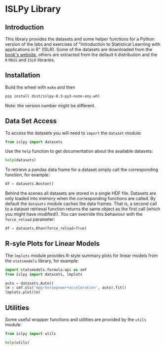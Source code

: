 # ISLPy Library

## Introduction

This library provides the datasets and some helper functions for 
a Python version of the labs and exercises of "Introduction to Statistical Learning with applications in R" (ISLR). Some of the datasets are downloaded from the [book's website](www.statlearning.com), others are extracted
from the default `R` distribution and the `R` `MASS` and `ISLR` libraries.

## Installation

Build the wheel with `make` and then

```bash
pip install dist/islpy-0.3-py3-none-any.whl
```

Note: the version number might be different.

## Data Set Access

To access the datasets you will need to `import` the `dataset` module:

```python
from islpy import datasets
```

Use the `help` function to get documentation about the available datasets:

```python
help(datasets)
```

To retrieve a pandas data frame for a dataset simply call the corresponding function, for example:

```python
df = datasets.Boston()
```

Behind the scenes all datasets are stored in a single HDF file. Datasets are only loaded into memory when the corresponding functions are called. By default the `datasets` module caches the data frames. That is, a second call to a dataset retrieval function returns the same object as the first call (which you might have modified!). You can override this behaviour with the `force_reload` parameter:

```python
df = datasets.Khan(force_reload=True)
```

## R-syle Plots for Linear Models

The `lmplots` module provides R-style summary plots for linear models from the `statsmodels` library, for example:

```python
import statsmodels.formula.api as smf
from islpy import datasets, lmplots

auto = datasets.Auto()
lm = smf.ols('mpg~horsepower+acceleration', auto).fit()
lmplots.plot(lm)
```

## Utilities
Some useful wrapper functions and utilities are provided by the `utils` module:

```python
from islpy import utils

help(utils)
```

